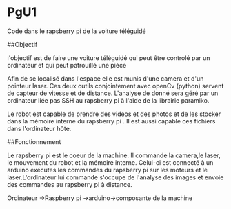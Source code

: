 # PgU1
Code dans le rapsberry pi de la voiture téléguidé

##Objectif

l'objectif est de faire une voiture téléguidé qui peut être controlé par un ordinateur
et qui peut patrouillé une pièce

Afin de se localisé dans l'espace elle est munis d'une camera et d'un pointeur laser. Ces deux outils conjointement avec openCv (python) 
servent de capteur de vitesse et de distance. L'analyse de donné sera géré par un ordinateur liée
pas SSH au rapsberry pi à l'aide de la librairie paramiko.

Le robot est capable de prendre des videos et des photos et de les stocker dans la mémoire interne du rapsberry pi
. Il est aussi capable ces fichiers dans l'ordinateur hôte.

##Fonctionnement 

Le rapsberry pi est le coeur de la machine. Il commande la camera,le laser, le mouvement du robot et la mémoire interne.
Celui-ci est connecté à un arduino exécutes les commandes du rapsberry pi sur les moteurs et le laser.L'ordinateur lui
commande s'occupe de l'analyse des images et envoie des commandes au rapsberry pi à distance.

Ordinateur ->Raspberry pi ->arduino->composante de la machine

